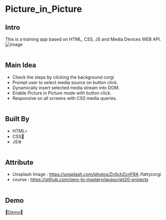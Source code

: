 # Picture_in_Picture

## Intro
This is a training app based on HTML, CSS, JS and Media Devices WEB API.
![image](https://user-images.githubusercontent.com/113175990/232356288-f06f38d9-317b-4d93-90c6-d7f67f1c308a.png)
<br><br>
## Main Idea
- Check the steps by clicking the background corgi
- Prompt user to select media source on button click.
- Dynamically insert selected media stream into DOM.
- Enable Picture in Picture mode with button click.
- Responsive on all screens with CSS media queries.
<br><br>
## Built By

- HTML💀
- CSS🎨
- JS⚙
<br><br>
## Attribute

- Unsplash Image : https://unsplash.com/photos/Zn5chZcnFRA   /fattycorgi
- course : https://github.com/zero-to-mastery/javascript20-projects
<br><br>

## Demo
🎈[Demo](https://chi-keke.github.io/Picture_in_Picture/)🎈
